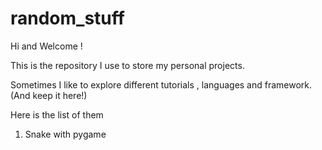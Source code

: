 # random_stuff
Hi and Welcome !

This is the repository I use to store my personal projects. 

Sometimes I like to explore different tutorials , languages and framework. (And keep it here!)

Here is the list of them

1. Snake with pygame 
